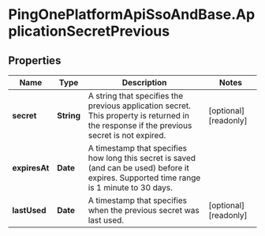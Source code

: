# PingOnePlatformApiSsoAndBase.ApplicationSecretPrevious

## Properties

Name | Type | Description | Notes
------------ | ------------- | ------------- | -------------
**secret** | **String** | A string that specifies the previous application secret. This property is returned in the response if the previous secret is not expired. | [optional] [readonly] 
**expiresAt** | **Date** | A timestamp that specifies how long this secret is saved (and can be used) before it expires. Supported time range is 1 minute to 30 days. | 
**lastUsed** | **Date** | A timestamp that specifies when the previous secret was last used. | [optional] [readonly] 


